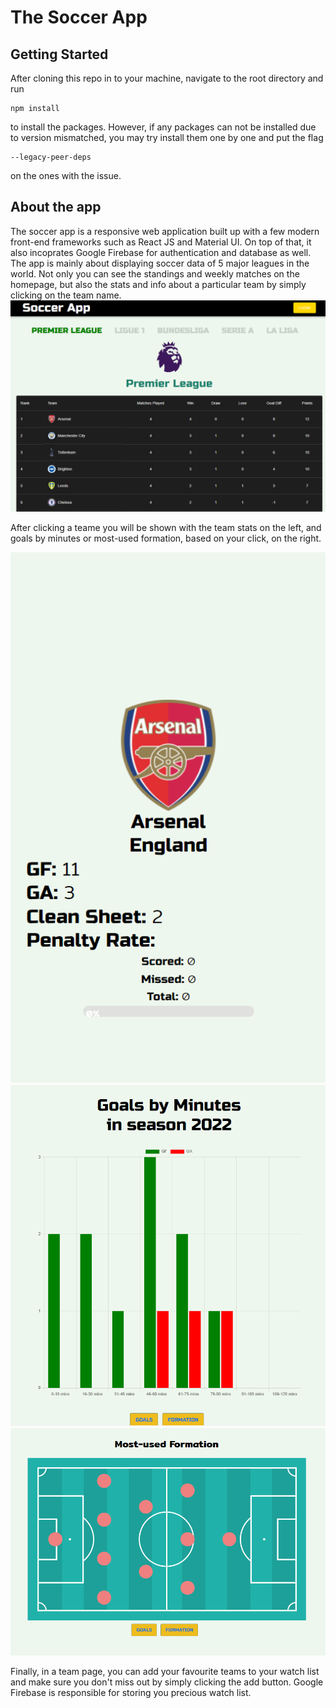 # The Soccer App

## Getting Started
After cloning this repo in to your machine, navigate to the root directory and run
```
npm install
```
to install the packages. 
However, if any packages can not be installed due to version mismatched, you may try install them one by one and put the flag

```
--legacy-peer-deps
```

on the ones with the issue.

## About the app
The soccer app is a responsive web application built up with a few modern front-end frameworks such as React JS and Material UI. On top of that, it also incoprates Google Firebase for authentication and database as well. The app is mainly about displaying soccer data of 5 major leagues in the world. Not only you can see the standings and weekly matches on the homepage, but also the stats and info about a particular team by simply clicking on the team name.
<img src="https://raw.githubusercontent.com/sarunx93/soccer_app/main/public/home.png"/>

After clicking a teame you will be shown with the team stats on the left, and goals by minutes or most-used formation, based on your click, on the right.

<img src="https://raw.githubusercontent.com/sarunx93/soccer_app/main/public/stats.png"/>
<img src="https://raw.githubusercontent.com/sarunx93/soccer_app/main/public/bar.png"/>
<img src="https://raw.githubusercontent.com/sarunx93/soccer_app/main/public/formation.png"/>

Finally, in a team page, you can add your favourite teams to your watch list and make sure you don't miss out by simply clicking the add button. Google Firebase is responsible for storing you precious watch list.
